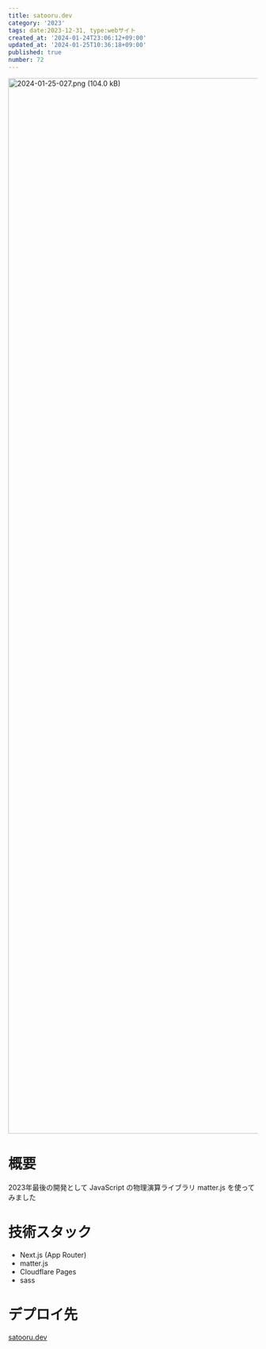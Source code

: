 ```yaml
---
title: satooru.dev
category: '2023'
tags: date:2023-12-31, type:webサイト
created_at: '2024-01-24T23:06:12+09:00'
updated_at: '2024-01-25T10:36:18+09:00'
published: true
number: 72
---
```


<img width="2128" alt="2024-01-25-027.png (104.0 kB)" src="/images/articles/72/e787a2de-51ae-4fa3-b953-3b8bd414f7b6.webp">


# 概要
2023年最後の開発として JavaScript の物理演算ライブラリ matter.js を使ってみました

# 技術スタック
- Next.js (App Router)
- matter.js
- Cloudflare Pages
- sass

# デプロイ先
[satooru.dev](https://satooru.dev/)

